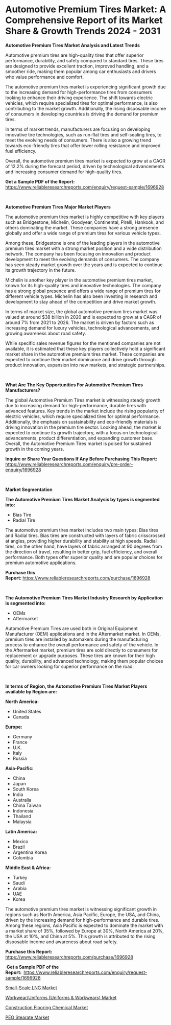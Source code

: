 <p><h1>Automotive Premium Tires Market: A Comprehensive Report of its Market Share & Growth Trends 2024 - 2031</h1></p><p><strong>Automotive Premium Tires Market Analysis and Latest Trends</strong></p>
<p><p>Automotive premium tires are high-quality tires that offer superior performance, durability, and safety compared to standard tires. These tires are designed to provide excellent traction, improved handling, and a smoother ride, making them popular among car enthusiasts and drivers who value performance and comfort.</p><p>The automotive premium tires market is experiencing significant growth due to the increasing demand for high-performance tires from consumers looking to enhance their driving experience. The shift towards electric vehicles, which require specialized tires for optimal performance, is also contributing to the market growth. Additionally, the rising disposable income of consumers in developing countries is driving the demand for premium tires.</p><p>In terms of market trends, manufacturers are focusing on developing innovative tire technologies, such as run-flat tires and self-sealing tires, to meet the evolving needs of consumers. There is also a growing trend towards eco-friendly tires that offer lower rolling resistance and improved fuel efficiency.</p><p>Overall, the automotive premium tires market is expected to grow at a CAGR of 12.2% during the forecast period, driven by technological advancements and increasing consumer demand for high-quality tires.</p></p>
<p><strong>Get a Sample PDF of the Report:&nbsp;</strong> <a href="https://www.reliableresearchreports.com/enquiry/request-sample/1696928">https://www.reliableresearchreports.com/enquiry/request-sample/1696928</a></p>
<p>&nbsp;</p>
<p><strong>Automotive Premium Tires Major Market Players</strong></p>
<p><p>The automotive premium tires market is highly competitive with key players such as Bridgestone, Michelin, Goodyear, Continental, Pirelli, Hankook, and others dominating the market. These companies have a strong presence globally and offer a wide range of premium tires for various vehicle types.</p><p>Among these, Bridgestone is one of the leading players in the automotive premium tires market with a strong market position and a wide distribution network. The company has been focusing on innovation and product development to meet the evolving demands of consumers. The company has seen steady market growth over the years and is expected to continue its growth trajectory in the future.</p><p>Michelin is another key player in the automotive premium tires market, known for its high-quality tires and innovative technologies. The company has a strong global presence and offers a wide range of premium tires for different vehicle types. Michelin has also been investing in research and development to stay ahead of the competition and drive market growth.</p><p>In terms of market size, the global automotive premium tires market was valued at around $38 billion in 2020 and is expected to grow at a CAGR of around 7% from 2021 to 2026. The market is driven by factors such as increasing demand for luxury vehicles, technological advancements, and growing awareness about road safety.</p><p>While specific sales revenue figures for the mentioned companies are not available, it is estimated that these key players collectively hold a significant market share in the automotive premium tires market. These companies are expected to continue their market dominance and drive growth through product innovation, expansion into new markets, and strategic partnerships.</p></p>
<p>&nbsp;</p>
<p><strong>What Are The Key Opportunities For Automotive Premium Tires Manufacturers?</strong></p>
<p><p>The global Automotive Premium Tires market is witnessing steady growth due to increasing demand for high-performance, durable tires with advanced features. Key trends in the market include the rising popularity of electric vehicles, which require specialized tires for optimal performance. Additionally, the emphasis on sustainability and eco-friendly materials is driving innovation in the premium tire sector. Looking ahead, the market is expected to continue its growth trajectory, with a focus on technological advancements, product differentiation, and expanding customer base. Overall, the Automotive Premium Tires market is poised for sustained growth in the coming years.</p></p>
<p><strong>Inquire or Share Your Questions If Any Before Purchasing This Report:</strong> <a href="https://www.reliableresearchreports.com/enquiry/pre-order-enquiry/1696928">https://www.reliableresearchreports.com/enquiry/pre-order-enquiry/1696928</a></p>
<p>&nbsp;</p>
<p><strong>Market Segmentation</strong></p>
<p><strong>The Automotive Premium Tires Market Analysis by types is segmented into:</strong></p>
<p><ul><li>Bias Tire</li><li>Radial Tire</li></ul></p>
<p><p>The automotive premium tires market includes two main types: Bias tires and Radial tires. Bias tires are constructed with layers of fabric crisscrossed at angles, providing higher durability and stability at high speeds. Radial tires, on the other hand, have layers of fabric arranged at 90 degrees from the direction of travel, resulting in better grip, fuel efficiency, and overall performance. Both types offer superior quality and are popular choices for premium automotive applications.</p></p>
<p><strong>Purchase this Report:&nbsp;</strong><a href="https://www.reliableresearchreports.com/purchase/1696928">https://www.reliableresearchreports.com/purchase/1696928</a></p>
<p>&nbsp;</p>
<p><strong>The Automotive Premium Tires Market Industry Research by Application is segmented into:</strong></p>
<p><ul><li>OEMs</li><li>Aftermarket</li></ul></p>
<p><p>Automotive Premium Tires are used both in Original Equipment Manufacturer (OEM) applications and in the Aftermarket market. In OEMs, premium tires are installed by automakers during the manufacturing process to enhance the overall performance and safety of the vehicle. In the Aftermarket market, premium tires are sold directly to consumers for replacement or upgrade purposes. These tires are known for their high quality, durability, and advanced technology, making them popular choices for car owners looking for superior performance on the road.</p></p>
<p>&nbsp;</p>
<p><strong>In terms of Region, the Automotive Premium Tires Market Players available by Region are:</strong></p>
<p>
    <p> <strong> North America: </strong>
        <ul>
            <li>United States</li>
            <li>Canada</li>
        </ul>
        </p> 
    <p> <strong> Europe: </strong>
        <ul>
            <li>Germany</li>
            <li>France</li>
            <li>U.K.</li>
            <li>Italy</li>
            <li>Russia</li>
        </ul>
        </p> 
    <p> <strong> Asia-Pacific: </strong>
        <ul>
            <li>China</li>
            <li>Japan</li>
            <li>South Korea</li>
            <li>India</li>
            <li>Australia</li>
            <li>China Taiwan</li>
            <li>Indonesia</li>
            <li>Thailand</li>
            <li>Malaysia</li>
        </ul>
        </p> 
    <p> <strong> Latin America: </strong>
        <ul>
            <li>Mexico</li>
            <li>Brazil</li>
            <li>Argentina Korea</li>
            <li>Colombia</li>
        </ul>
        </p> 
    <p> <strong> Middle East & Africa: </strong>
        <ul>
            <li>Turkey</li>
            <li>Saudi</li>
            <li>Arabia</li>
            <li>UAE</li>
            <li>Korea</li>
        </ul>
    </p>
    </p>
<p><p>The automotive premium tires market is witnessing significant growth in regions such as North America, Asia Pacific, Europe, the USA, and China, driven by the increasing demand for high-performance and durable tires. Among these regions, Asia Pacific is expected to dominate the market with a market share of 35%, followed by Europe at 30%, North America at 20%, the USA at 10%, and China at 5%. This growth is attributed to the rising disposable income and awareness about road safety.</p></p>
<p><strong>Purchase this Report: </strong><a href="https://www.reliableresearchreports.com/purchase/1696928">https://www.reliableresearchreports.com/purchase/1696928</a></p>
<p>&nbsp;<strong>Get a Sample PDF of the Report:&nbsp;&nbsp;</strong><a href="https://www.reliableresearchreports.com/enquiry/request-sample/1696928">https://www.reliableresearchreports.com/enquiry/request-sample/1696928</a></p>
<p><strong></strong></p>
<p><p><a href="https://view.publitas.com/reportprime-1/small-scale-lng-market-size-growth-and-forecast-from-2023-2030/">Small-Scale LNG Market</a></p><p><a href="https://view.publitas.com/reportprime-1/decoding-the-workwear-uniforms-uniforms-workwears-market-a-deep-dive-into-the-latest-market-trends-market-segmentation-and-competitive-analysis/">Workwear/Uniforms (Uniforms & Workwears) Market</a></p><p><a href="https://view.publitas.com/reportprime-1/construction-flooring-chemical-market-challenges-opportunities-and-growth-drivers-and-major-market-players-forecasted-for-period-from-2023-2030/">Construction Flooring Chemical Market</a></p><p><a href="https://zircon-bluebell-299.notion.site/PEG-Stearate-Market-Research-Report-The-Key-To-Successful-Business-Strategy-Forecasted-for-Period-f-e9ab3e7e7cc943c59204b0a6a4ecccc6">PEG Stearate Market</a></p></p>